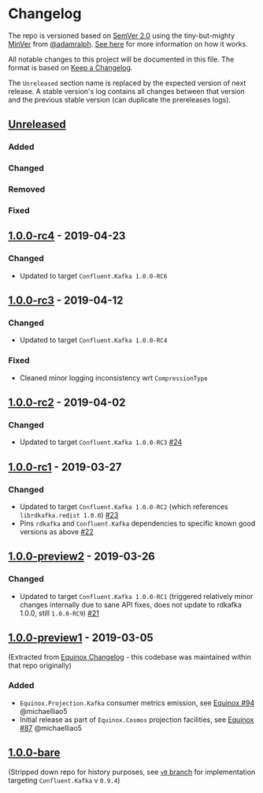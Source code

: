 # Changelog

The repo is versioned based on [SemVer 2.0](https://semver.org/spec/v2.0.0.html) using the tiny-but-mighty [MinVer](https://github.com/adamralph/minver) from [@adamralph](https://github.com/adamralph). [See here](https://github.com/adamralph/minver#how-it-works) for more information on how it works.

All notable changes to this project will be documented in this file. The format is based on [Keep a Changelog](https://keepachangelog.com/en/1.0.0/).

The `Unreleased` section name is replaced by the expected version of next release. A stable version's log contains all changes between that version and the previous stable version (can duplicate the prereleases logs).

## [Unreleased]

### Added
### Changed
### Removed
### Fixed

<a name="1.0.0-rc4"></a>
## [1.0.0-rc4] - 2019-04-23

### Changed

- Updated to target `Confluent.Kafka 1.0.0-RC6`

<a name="1.0.0-rc3"></a>
## [1.0.0-rc3] - 2019-04-12

### Changed

- Updated to target `Confluent.Kafka 1.0.0-RC4`

### Fixed

- Cleaned minor logging inconsistency wrt `CompressionType`

<a name="1.0.0-rc2"></a>
## [1.0.0-rc2] - 2019-04-02

### Changed

- Updated to target `Confluent.Kafka 1.0.0-RC3` [#24](https://github.com/jet/Jet.ConfluentKafka.FSharp/pull/24)

<a name="1.0.0-rc1"></a>
## [1.0.0-rc1] - 2019-03-27

### Changed

- Updated to target `Confluent.Kafka 1.0.0-RC2` (which references `librdkafka.redist 1.0.0`) [#23](https://github.com/jet/Jet.ConfluentKafka.FSharp/pull/23)
- Pins `rdkafka` and `Confluent.Kafka` dependencies to specific known good versions as above [#22](https://github.com/jet/Jet.ConfluentKafka.FSharp/issues/22)

<a name="1.0.0-preview2"></a>
## [1.0.0-preview2] - 2019-03-26

### Changed

- Updated to target `Confluent.Kafka 1.0.0-RC1` (triggered relatively minor changes internally due to sane API fixes, does not update to rdkafka 1.0.0, still `1.0.0-RC9`) [#21](https://github.com/jet/Jet.ConfluentKafka.FSharp/pull/21)

<a name="1.0.0-preview1"></a>
## [1.0.0-preview1] - 2019-03-05

(Extracted from [Equinox Changelog](https://github.com/jet/equinox/blob/master/CHANGELOG.md) - this codebase was maintained within that repo originally)

### Added

- `Equinox.Projection.Kafka` consumer metrics emission, see [Equinox #94](https://github.com/jet/equinox/pull/94) @michaelliao5
- Initial release as part of `Equinox.Cosmos` projection facilities, see [Equinox #87](https://github.com/jet/equinox/pull/87) @michaelliao5

<a name="1.0.0-bare"></a>
## [1.0.0-bare]

(Stripped down repo for history purposes, see [`v0` branch](tree/v0) for implementation targeting `Confluent.Kafka` v `0.9.4`)

[Unreleased]: https://github.com/jet/Jet.ConfluentKafka.FSharp/compare/1.0.0-rc4...HEAD
[1.0.0-rc4]: https://github.com/jet/Jet.ConfluentKafka.FSharp/compare/1.0.0-rc3...1.0.0-rc4
[1.0.0-rc3]: https://github.com/jet/Jet.ConfluentKafka.FSharp/compare/1.0.0-rc2...1.0.0-rc3
[1.0.0-rc2]: https://github.com/jet/Jet.ConfluentKafka.FSharp/compare/1.0.0-rc1...1.0.0-rc2
[1.0.0-rc1]: https://github.com/jet/Jet.ConfluentKafka.FSharp/compare/1.0.0-preview2...1.0.0-rc1
[1.0.0-preview2]: https://github.com/jet/Jet.ConfluentKafka.FSharp/compare/1.0.0-preview1...1.0.0-preview2
[1.0.0-preview1]: https://github.com/jet/Jet.ConfluentKafka.FSharp/compare/1.0.0-bare...1.0.0-preview1
[1.0.0-bare]: https://github.com/jet/Jet.ConfluentKafka.FSharp/compare/e4bc8ff53b4f4400308b09c02fe8da6fc7e61d82...1.0.0-bare